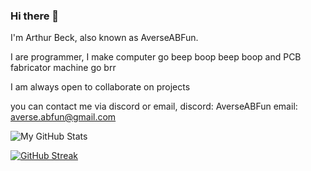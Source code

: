 ### Hi there 👋
I'm Arthur Beck, also known as AverseABFun. 

I are programmer, I make computer go beep boop beep boop and PCB fabricator machine go brr

I am always open to collaborate on projects

you can contact me via discord or email, discord: AverseABFun email: averse.abfun@gmail.com

![My GitHub Stats](https://github-readme-stats.vercel.app/api?username=AverseABFun)

[![GitHub Streak](https://streak-stats.demolab.com/?user=AverseABFun)](https://git.io/streak-stats)
